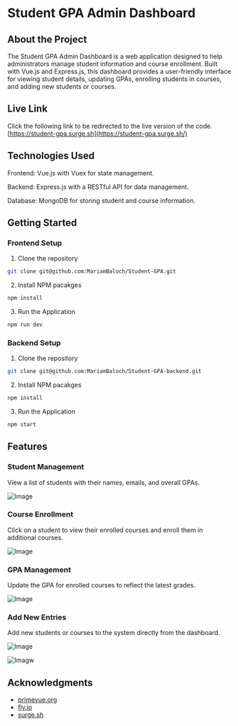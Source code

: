 # Student GPA Admin Dashboard

## About the Project

The Student GPA Admin Dashboard is a web application designed to help administrators manage student information and course enrollment. Built with Vue.js and Express.js, this dashboard provides a user-friendly interface for viewing student details, updating GPAs, enrolling students in courses, and adding new students or courses.

## Live Link

Click the following link to be redirected to the live version of the code. [https://student-gpa.surge.sh](https://student-gpa.surge.sh/)

## Technologies Used

Frontend: Vue.js with Vuex for state management.

Backend: Express.js with a RESTful API for data management.

Database: MongoDB for storing student and course information.

## Getting Started

### Frontend Setup

1. Clone the repository

```sh
git clone git@github.com:MariamBaloch/Student-GPA.git
```

2. Install NPM pacakges

```sh
npm install
```

3. Run the Application

```sh
npm run dev
```

### Backend Setup

1. Clone the repository

```sh
git clone git@github.com:MariamBaloch/Student-GPA-backend.git
```

2. Install NPM pacakges

```sh
npm install
```

3. Run the Application

```sh
npm start
```

## Features

### Student Management

View a list of students with their names, emails, and overall GPAs.

![Image](https://i.ibb.co/Bn0jYtQ/Screenshot-2024-03-13-at-2-11-20-PM.png)

### Course Enrollment

Click on a student to view their enrolled courses and enroll them in additional courses.

![Image](https://i.ibb.co/wQJMMbd/Screenshot-2024-03-13-at-2-14-34-PM.png)

### GPA Management

Update the GPA for enrolled courses to reflect the latest grades.

![Image](https://i.ibb.co/3dVhvFs/Screenshot-2024-03-13-at-2-13-36-PM.png)

### Add New Entries

Add new students or courses to the system directly from the dashboard.

![Image](https://i.ibb.co/52mrzMd/Screenshot-2024-03-13-at-1-57-01-PM.png)

![Imagw](https://i.ibb.co/QDhwcqW/Screenshot-2024-03-13-at-1-59-06-PM.png)

## Acknowledgments

- [primevue.org](https://primevue.org/)
- [fly.io](https://fly.io/dashboard)
- [surge.sh](https://surge.sh/)
